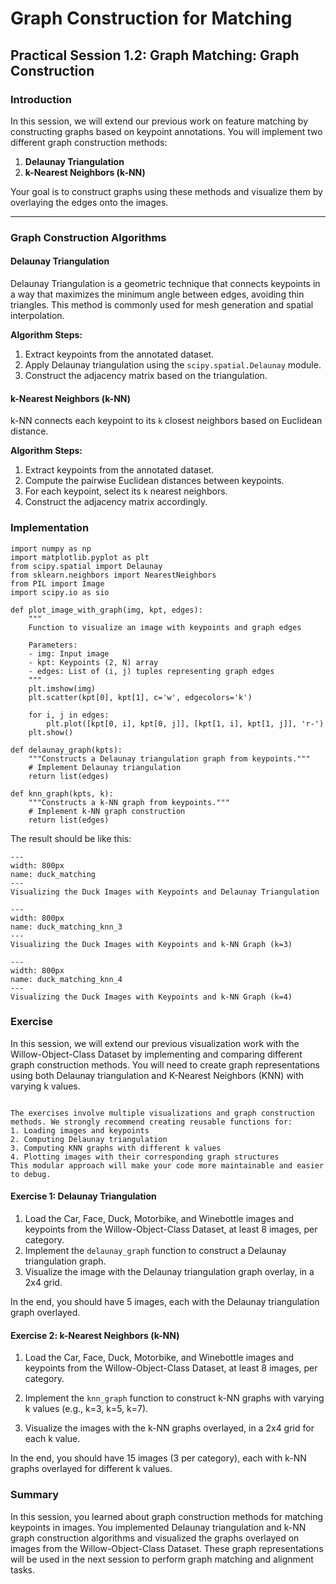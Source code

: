 # Graph Construction for Matching

## Practical Session 1.2: Graph Matching: Graph Construction

### Introduction

In this session, we will extend our previous work on feature matching by constructing graphs based on keypoint annotations. You will implement two different graph construction methods:

1. **Delaunay Triangulation**
2. **k-Nearest Neighbors (k-NN)**

Your goal is to construct graphs using these methods and visualize them by overlaying the edges onto the images.

---

### **Graph Construction Algorithms**
#### **Delaunay Triangulation**
Delaunay Triangulation is a geometric technique that connects keypoints in a way that maximizes the minimum angle between edges, avoiding thin triangles. This method is commonly used for mesh generation and spatial interpolation.

**Algorithm Steps:**
1. Extract keypoints from the annotated dataset.
2. Apply Delaunay triangulation using the `scipy.spatial.Delaunay` module.
3. Construct the adjacency matrix based on the triangulation.

#### **k-Nearest Neighbors (k-NN)**
k-NN connects each keypoint to its `k` closest neighbors based on Euclidean distance.

**Algorithm Steps:**
1. Extract keypoints from the annotated dataset.
2. Compute the pairwise Euclidean distances between keypoints.
3. For each keypoint, select its `k` nearest neighbors.
4. Construct the adjacency matrix accordingly.

### **Implementation**

```{code-block} python
import numpy as np
import matplotlib.pyplot as plt
from scipy.spatial import Delaunay
from sklearn.neighbors import NearestNeighbors
from PIL import Image
import scipy.io as sio

def plot_image_with_graph(img, kpt, edges):
    """
    Function to visualize an image with keypoints and graph edges
    
    Parameters:
    - img: Input image
    - kpt: Keypoints (2, N) array
    - edges: List of (i, j) tuples representing graph edges
    """
    plt.imshow(img)
    plt.scatter(kpt[0], kpt[1], c='w', edgecolors='k')
    
    for i, j in edges:
        plt.plot([kpt[0, i], kpt[0, j]], [kpt[1, i], kpt[1, j]], 'r-')
    plt.show()

def delaunay_graph(kpts):
    """Constructs a Delaunay triangulation graph from keypoints."""
    # Implement Delaunay triangulation
    return list(edges)

def knn_graph(kpts, k):
    """Constructs a k-NN graph from keypoints."""
    # Implement k-NN graph construction
    return list(edges)
```

The result should be like this:

```{figure} ./images/duck_matching_delaunay.png
---
width: 800px
name: duck_matching
---
Visualizing the Duck Images with Keypoints and Delaunay Triangulation
```
```{figure} ./images/duck_matching_knn_3.png
---
width: 800px
name: duck_matching_knn_3
---
Visualizing the Duck Images with Keypoints and k-NN Graph (k=3)
```
```{figure} ./images/duck_matching_knn.png
---
width: 800px
name: duck_matching_knn_4
---
Visualizing the Duck Images with Keypoints and k-NN Graph (k=4)
```

### Exercise

In this session, we will extend our previous visualization work with the Willow-Object-Class Dataset by implementing and comparing different graph construction methods. You will need to create graph representations using both Delaunay triangulation and K-Nearest Neighbors (KNN) with varying k values.
```{warning}

The exercises involve multiple visualizations and graph construction methods. We strongly recommend creating reusable functions for:
1. Loading images and keypoints
2. Computing Delaunay triangulation
3. Computing KNN graphs with different k values
4. Plotting images with their corresponding graph structures
This modular approach will make your code more maintainable and easier to debug.
```

#### Exercise 1: Delaunay Triangulation

1. Load the Car, Face, Duck, Motorbike, and Winebottle images and keypoints from the Willow-Object-Class Dataset, at least 8 images, per category.
2. Implement the `delaunay_graph` function to construct a Delaunay triangulation graph.
3. Visualize the image with the Delaunay triangulation graph overlay, in a 2x4 grid.

In the end, you should have 5 images, each with the Delaunay triangulation graph overlayed.

#### Exercise 2: k-Nearest Neighbors (k-NN)

1. Load the Car, Face, Duck, Motorbike, and Winebottle images and keypoints from the Willow-Object-Class Dataset, at least 8 images, per category.

2. Implement the `knn_graph` function to construct k-NN graphs with varying k values (e.g., k=3, k=5, k=7).

3. Visualize the images with the k-NN graphs overlayed, in a 2x4 grid for each k value.

In the end, you should have 15 images (3 per category), each with k-NN graphs overlayed for different k values.



### Summary

In this session, you learned about graph construction methods for matching keypoints in images. You implemented Delaunay triangulation and k-NN graph construction algorithms and visualized the graphs overlayed on images from the Willow-Object-Class Dataset. These graph representations will be used in the next session to perform graph matching and alignment tasks.